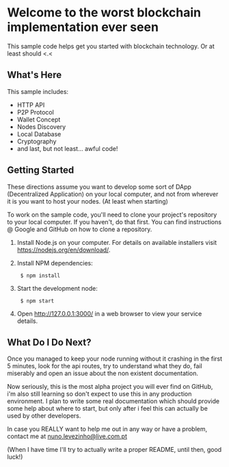 Welcome to the worst blockchain implementation ever seen
==============================================

This sample code helps get you started with blockchain technology. Or at least should <.<

What's Here
-----------

This sample includes:

* HTTP API
* P2P Protocol
* Wallet Concept
* Nodes Discovery
* Local Database
* Cryptography
* and last, but not least... awful code!


Getting Started
---------------

These directions assume you want to develop some sort of DApp (Decentralized Application) on your local computer, and not
from wherever it is you want to host your nodes. (At least when starting)

To work on the sample code, you'll need to clone your project's repository to your
local computer. If you haven't, do that first. You can find instructions @ Google and GitHub on how to clone a repository.

1. Install Node.js on your computer.  For details on available installers visit
   https://nodejs.org/en/download/.

2. Install NPM dependencies:

        $ npm install

3. Start the development node:

        $ npm start

4. Open http://127.0.0.1:3000/ in a web browser to view your service details.

What Do I Do Next?
------------------

Once you managed to keep your node running without it crashing in the first 5 minutes,
look for the api routes, try to understand what they do, fail miserably and open an issue about the non existent documentation.

Now seriously, this is the most alpha project you will ever find on GitHub, i'm also still learning so don't expect to use this in any production environment.
I plan to write some real documentation which should provide some help about where to start, but only after i feel this can actually be used by other developers.

In case you REALLY want to help me out in any way or have a problem, contact me at nuno.levezinho@live.com.pt

(When I have time I'll try to actually write a proper README, until then, good luck!)
